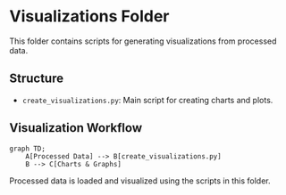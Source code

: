 # Visualizations Folder

This folder contains scripts for generating visualizations from processed data.

## Structure
- `create_visualizations.py`: Main script for creating charts and plots.

## Visualization Workflow

```mermaid
graph TD;
    A[Processed Data] --> B[create_visualizations.py]
    B --> C[Charts & Graphs]
```

Processed data is loaded and visualized using the scripts in this folder. 